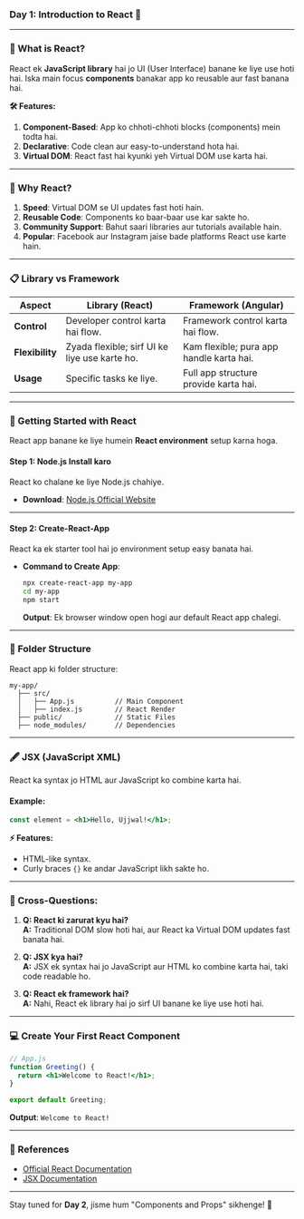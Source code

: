 ### **Day 1: Introduction to React** 🌟

---

### **📘 What is React?**  
React ek **JavaScript library** hai jo UI (User Interface) banane ke liye use hoti hai. Iska main focus **components** banakar app ko reusable aur fast banana hai.  

**🛠 Features:**  
1. **Component-Based**: App ko chhoti-chhoti blocks (components) mein todta hai.  
2. **Declarative**: Code clean aur easy-to-understand hota hai.  
3. **Virtual DOM**: React fast hai kyunki yeh Virtual DOM use karta hai.  

---

### **🤔 Why React?**  
1. **Speed**: Virtual DOM se UI updates fast hoti hain.  
2. **Reusable Code**: Components ko baar-baar use kar sakte ho.  
3. **Community Support**: Bahut saari libraries aur tutorials available hain.  
4. **Popular**: Facebook aur Instagram jaise bade platforms React use karte hain.

---

### **📋 Library vs Framework**  
| **Aspect**           | **Library (React)**                                | **Framework (Angular)**                     |
|-----------------------|---------------------------------------------------|---------------------------------------------|
| **Control**           | Developer control karta hai flow.                | Framework control karta hai flow.          |
| **Flexibility**       | Zyada flexible; sirf UI ke liye use karte ho.     | Kam flexible; pura app handle karta hai.    |
| **Usage**             | Specific tasks ke liye.                          | Full app structure provide karta hai.       |

---

### **🚀 Getting Started with React**  
React app banane ke liye humein **React environment** setup karna hoga.  

#### **Step 1: Node.js Install karo**  
React ko chalane ke liye Node.js chahiye.  
- **Download**: [Node.js Official Website](https://nodejs.org)  

---

#### **Step 2: Create-React-App**  
React ka ek starter tool hai jo environment setup easy banata hai.  

- **Command to Create App**:
  ```bash
  npx create-react-app my-app
  cd my-app
  npm start
  ```
  **Output**: Ek browser window open hogi aur default React app chalegi.

---

### **📂 Folder Structure**  
React app ki folder structure:  
```
my-app/
  ├── src/
  │   ├── App.js          // Main Component
  │   ├── index.js        // React Render
  ├── public/             // Static Files
  ├── node_modules/       // Dependencies
```

---

### **🖋 JSX (JavaScript XML)**  
React ka syntax jo HTML aur JavaScript ko combine karta hai.  

#### **Example**:
```jsx
const element = <h1>Hello, Ujjwal!</h1>;
```

**⚡ Features:**  
- HTML-like syntax.  
- Curly braces `{}` ke andar JavaScript likh sakte ho.  

---

### **🤔 Cross-Questions:**
1. **Q: React ki zarurat kyu hai?**  
   **A:** Traditional DOM slow hoti hai, aur React ka Virtual DOM updates fast banata hai.  

2. **Q: JSX kya hai?**  
   **A:** JSX ek syntax hai jo JavaScript aur HTML ko combine karta hai, taki code readable ho.  

3. **Q: React ek framework hai?**  
   **A:** Nahi, React ek library hai jo sirf UI banane ke liye use hoti hai.  

---

### **💻 Create Your First React Component**  
```jsx
// App.js
function Greeting() {
  return <h1>Welcome to React!</h1>;
}

export default Greeting;
```

**Output**: `Welcome to React!`

---

### **🔗 References**  
- [Official React Documentation](https://reactjs.org/docs/getting-started.html)  
- [JSX Documentation](https://reactjs.org/docs/introducing-jsx.html)  

---

Stay tuned for **Day 2**, jisme hum "Components and Props" sikhenge! 🎉